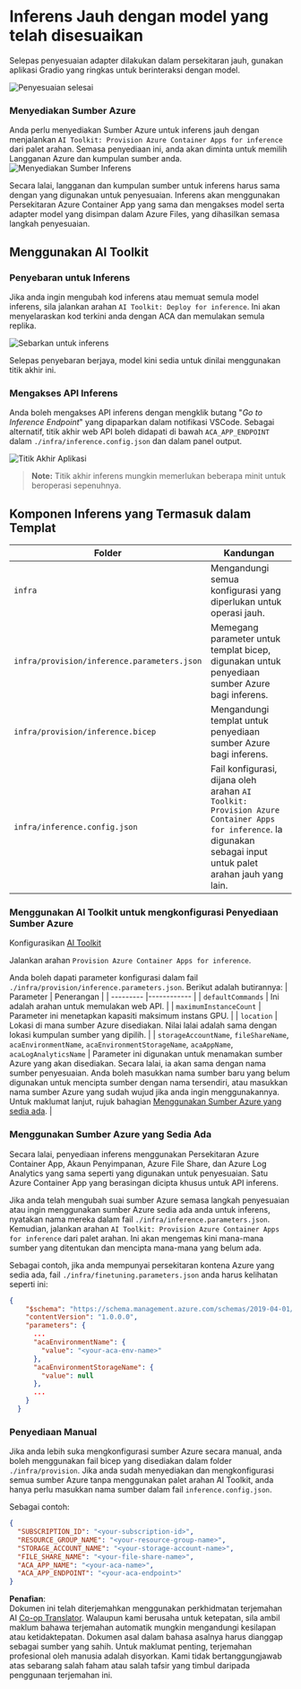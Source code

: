 <!--
CO_OP_TRANSLATOR_METADATA:
{
  "original_hash": "a54cd3d65b6963e4e8ce21e143c3ab04",
  "translation_date": "2025-07-16T21:21:01+00:00",
  "source_file": "md/01.Introduction/03/Remote_Interence.md",
  "language_code": "ms"
}
-->
# Inferens Jauh dengan model yang telah disesuaikan

Selepas penyesuaian adapter dilakukan dalam persekitaran jauh, gunakan aplikasi Gradio yang ringkas untuk berinteraksi dengan model.

![Penyesuaian selesai](../../../../../translated_images/log-finetuning-res.7b92254e7e822c7ffbec00f51a29199b0a53cefdd7fd2ce8330e4f787d98a94a.ms.png)

### Menyediakan Sumber Azure  
Anda perlu menyediakan Sumber Azure untuk inferens jauh dengan menjalankan `AI Toolkit: Provision Azure Container Apps for inference` dari palet arahan. Semasa penyediaan ini, anda akan diminta untuk memilih Langganan Azure dan kumpulan sumber anda.  
![Menyediakan Sumber Inferens](../../../../../translated_images/command-provision-inference.467afc8d351642fc03bc2ae439330ad1253da4f08ed8a8e98cdf89ca5c7ae4c5.ms.png)
   
Secara lalai, langganan dan kumpulan sumber untuk inferens harus sama dengan yang digunakan untuk penyesuaian. Inferens akan menggunakan Persekitaran Azure Container App yang sama dan mengakses model serta adapter model yang disimpan dalam Azure Files, yang dihasilkan semasa langkah penyesuaian. 

## Menggunakan AI Toolkit 

### Penyebaran untuk Inferens  
Jika anda ingin mengubah kod inferens atau memuat semula model inferens, sila jalankan arahan `AI Toolkit: Deploy for inference`. Ini akan menyelaraskan kod terkini anda dengan ACA dan memulakan semula replika.  

![Sebarkan untuk inferens](../../../../../translated_images/command-deploy.9adb4e310dd0b0aec6bb518f3c5b19a945ca040216da11e210666ad0330702ea.ms.png)

Selepas penyebaran berjaya, model kini sedia untuk dinilai menggunakan titik akhir ini.

### Mengakses API Inferens

Anda boleh mengakses API inferens dengan mengklik butang "*Go to Inference Endpoint*" yang dipaparkan dalam notifikasi VSCode. Sebagai alternatif, titik akhir web API boleh didapati di bawah `ACA_APP_ENDPOINT` dalam `./infra/inference.config.json` dan dalam panel output.

![Titik Akhir Aplikasi](../../../../../translated_images/notification-deploy.446e480a44b1be5848fd31391c467b8d42c2db1d5daffa2250c9fcd3d8486164.ms.png)

> **Note:** Titik akhir inferens mungkin memerlukan beberapa minit untuk beroperasi sepenuhnya.

## Komponen Inferens yang Termasuk dalam Templat
 
| Folder | Kandungan |
| ------ |--------- |
| `infra` | Mengandungi semua konfigurasi yang diperlukan untuk operasi jauh. |
| `infra/provision/inference.parameters.json` | Memegang parameter untuk templat bicep, digunakan untuk penyediaan sumber Azure bagi inferens. |
| `infra/provision/inference.bicep` | Mengandungi templat untuk penyediaan sumber Azure bagi inferens. |
| `infra/inference.config.json` | Fail konfigurasi, dijana oleh arahan `AI Toolkit: Provision Azure Container Apps for inference`. Ia digunakan sebagai input untuk palet arahan jauh yang lain. |

### Menggunakan AI Toolkit untuk mengkonfigurasi Penyediaan Sumber Azure  
Konfigurasikan [AI Toolkit](https://marketplace.visualstudio.com/items?itemName=ms-windows-ai-studio.windows-ai-studio)

Jalankan arahan `Provision Azure Container Apps for inference`.

Anda boleh dapati parameter konfigurasi dalam fail `./infra/provision/inference.parameters.json`. Berikut adalah butirannya:
| Parameter | Penerangan |
| --------- |------------ |
| `defaultCommands` | Ini adalah arahan untuk memulakan web API. |
| `maximumInstanceCount` | Parameter ini menetapkan kapasiti maksimum instans GPU. |
| `location` | Lokasi di mana sumber Azure disediakan. Nilai lalai adalah sama dengan lokasi kumpulan sumber yang dipilih. |
| `storageAccountName`, `fileShareName`, `acaEnvironmentName`, `acaEnvironmentStorageName`, `acaAppName`,  `acaLogAnalyticsName` | Parameter ini digunakan untuk menamakan sumber Azure yang akan disediakan. Secara lalai, ia akan sama dengan nama sumber penyesuaian. Anda boleh masukkan nama sumber baru yang belum digunakan untuk mencipta sumber dengan nama tersendiri, atau masukkan nama sumber Azure yang sudah wujud jika anda ingin menggunakannya. Untuk maklumat lanjut, rujuk bahagian [Menggunakan Sumber Azure yang sedia ada](../../../../../md/01.Introduction/03). |

### Menggunakan Sumber Azure yang Sedia Ada

Secara lalai, penyediaan inferens menggunakan Persekitaran Azure Container App, Akaun Penyimpanan, Azure File Share, dan Azure Log Analytics yang sama seperti yang digunakan untuk penyesuaian. Satu Azure Container App yang berasingan dicipta khusus untuk API inferens. 

Jika anda telah mengubah suai sumber Azure semasa langkah penyesuaian atau ingin menggunakan sumber Azure sedia ada anda untuk inferens, nyatakan nama mereka dalam fail `./infra/inference.parameters.json`. Kemudian, jalankan arahan `AI Toolkit: Provision Azure Container Apps for inference` dari palet arahan. Ini akan mengemas kini mana-mana sumber yang ditentukan dan mencipta mana-mana yang belum ada.

Sebagai contoh, jika anda mempunyai persekitaran kontena Azure yang sedia ada, fail `./infra/finetuning.parameters.json` anda harus kelihatan seperti ini:

```json
{
    "$schema": "https://schema.management.azure.com/schemas/2019-04-01/deploymentParameters.json#",
    "contentVersion": "1.0.0.0",
    "parameters": {
      ...
      "acaEnvironmentName": {
        "value": "<your-aca-env-name>"
      },
      "acaEnvironmentStorageName": {
        "value": null
      },
      ...
    }
  }
```

### Penyediaan Manual  
Jika anda lebih suka mengkonfigurasi sumber Azure secara manual, anda boleh menggunakan fail bicep yang disediakan dalam folder `./infra/provision`. Jika anda sudah menyediakan dan mengkonfigurasi semua sumber Azure tanpa menggunakan palet arahan AI Toolkit, anda hanya perlu masukkan nama sumber dalam fail `inference.config.json`.

Sebagai contoh:

```json
{
  "SUBSCRIPTION_ID": "<your-subscription-id>",
  "RESOURCE_GROUP_NAME": "<your-resource-group-name>",
  "STORAGE_ACCOUNT_NAME": "<your-storage-account-name>",
  "FILE_SHARE_NAME": "<your-file-share-name>",
  "ACA_APP_NAME": "<your-aca-name>",
  "ACA_APP_ENDPOINT": "<your-aca-endpoint>"
}
```

**Penafian**:  
Dokumen ini telah diterjemahkan menggunakan perkhidmatan terjemahan AI [Co-op Translator](https://github.com/Azure/co-op-translator). Walaupun kami berusaha untuk ketepatan, sila ambil maklum bahawa terjemahan automatik mungkin mengandungi kesilapan atau ketidaktepatan. Dokumen asal dalam bahasa asalnya harus dianggap sebagai sumber yang sahih. Untuk maklumat penting, terjemahan profesional oleh manusia adalah disyorkan. Kami tidak bertanggungjawab atas sebarang salah faham atau salah tafsir yang timbul daripada penggunaan terjemahan ini.